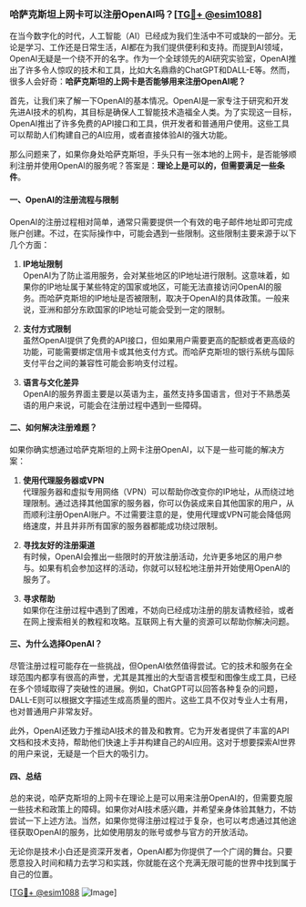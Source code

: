 ### 哈萨克斯坦上网卡可以注册OpenAI吗？[[TG💪+ @esim1088](https://t.me/s/esim1088)]

在当今数字化的时代，人工智能（AI）已经成为我们生活中不可或缺的一部分。无论是学习、工作还是日常生活，AI都在为我们提供便利和支持。而提到AI领域，OpenAI无疑是一个绕不开的名字。作为一个全球领先的AI研究实验室，OpenAI推出了许多令人惊叹的技术和工具，比如大名鼎鼎的ChatGPT和DALL-E等。然而，很多人会好奇：**哈萨克斯坦的上网卡是否能够用来注册OpenAI呢？**

首先，让我们来了解一下OpenAI的基本情况。OpenAI是一家专注于研究和开发先进AI技术的机构，其目标是确保人工智能技术造福全人类。为了实现这一目标，OpenAI推出了许多免费的API接口和工具，供开发者和普通用户使用。这些工具可以帮助人们构建自己的AI应用，或者直接体验AI的强大功能。

那么问题来了，如果你身处哈萨克斯坦，手头只有一张本地的上网卡，是否能够顺利注册并使用OpenAI的服务呢？答案是：**理论上是可以的，但需要满足一些条件**。

#### 一、OpenAI的注册流程与限制

OpenAI的注册过程相对简单，通常只需要提供一个有效的电子邮件地址即可完成账户创建。不过，在实际操作中，可能会遇到一些限制。这些限制主要来源于以下几个方面：

1. **IP地址限制**  
   OpenAI为了防止滥用服务，会对某些地区的IP地址进行限制。这意味着，如果你的IP地址属于某些特定的国家或地区，可能无法直接访问OpenAI的服务。而哈萨克斯坦的IP地址是否被限制，取决于OpenAI的具体政策。一般来说，亚洲和部分东欧国家的IP地址可能会受到一定的限制。

2. **支付方式限制**  
   虽然OpenAI提供了免费的API接口，但如果用户需要更高的配额或者更高级的功能，可能需要绑定信用卡或其他支付方式。而哈萨克斯坦的银行系统与国际支付平台之间的兼容性可能会影响支付过程。

3. **语言与文化差异**  
   OpenAI的服务界面主要是以英语为主，虽然支持多国语言，但对于不熟悉英语的用户来说，可能会在注册过程中遇到一些障碍。

#### 二、如何解决注册难题？

如果你确实想通过哈萨克斯坦的上网卡注册OpenAI，以下是一些可能的解决方案：

1. **使用代理服务器或VPN**  
   代理服务器和虚拟专用网络（VPN）可以帮助你改变你的IP地址，从而绕过地理限制。通过选择其他国家的服务器，你可以伪装成来自其他国家的用户，从而顺利注册OpenAI账户。不过需要注意的是，使用代理或VPN可能会降低网络速度，并且并非所有国家的服务器都能成功绕过限制。

2. **寻找友好的注册渠道**  
   有时候，OpenAI会推出一些限时的开放注册活动，允许更多地区的用户参与。如果有机会参加这样的活动，你就可以轻松地注册并开始使用OpenAI的服务了。

3. **寻求帮助**  
   如果你在注册过程中遇到了困难，不妨向已经成功注册的朋友请教经验，或者在网上搜索相关的教程和攻略。互联网上有大量的资源可以帮助你解决问题。

#### 三、为什么选择OpenAI？

尽管注册过程可能存在一些挑战，但OpenAI依然值得尝试。它的技术和服务在全球范围内都享有很高的声誉，尤其是其推出的大型语言模型和图像生成工具，已经在多个领域取得了突破性的进展。例如，ChatGPT可以回答各种复杂的问题，DALL-E则可以根据文字描述生成高质量的图片。这些工具不仅对专业人士有用，也对普通用户非常友好。

此外，OpenAI还致力于推动AI技术的普及和教育。它为开发者提供了丰富的API文档和技术支持，帮助他们快速上手并构建自己的AI应用。这对于想要探索AI世界的用户来说，无疑是一个巨大的吸引力。

#### 四、总结

总的来说，哈萨克斯坦的上网卡在理论上是可以用来注册OpenAI的，但需要克服一些技术和政策上的障碍。如果你对AI技术感兴趣，并希望亲身体验其魅力，不妨尝试一下上述方法。当然，如果你觉得注册过程过于复杂，也可以考虑通过其他途径获取OpenAI的服务，比如使用朋友的账号或参与官方的开放活动。

无论你是技术小白还是资深开发者，OpenAI都为你提供了一个广阔的舞台。只要愿意投入时间和精力去学习和实践，你就能在这个充满无限可能的世界中找到属于自己的位置。

[[TG💪+ @esim1088](https://t.me/s/esim1088) ![Image](https://i.postimg.cc/4NQfJmqS/Snipaste-2025-05-13-00-14-12.png)]